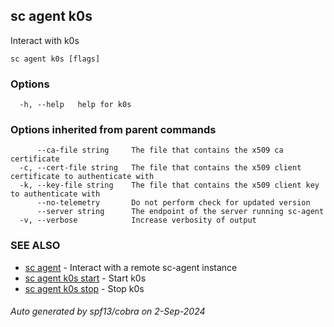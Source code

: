 ## sc agent k0s

Interact with k0s

```
sc agent k0s [flags]
```

### Options

```
  -h, --help   help for k0s
```

### Options inherited from parent commands

```
      --ca-file string     The file that contains the x509 ca certificate
  -c, --cert-file string   The file that contains the x509 client certificate to authenticate with
  -k, --key-file string    The file that contains the x509 client key to authenticate with
      --no-telemetry       Do not perform check for updated version
      --server string      The endpoint of the server running sc-agent
  -v, --verbose            Increase verbosity of output
```

### SEE ALSO

* [sc agent](sc_agent.md)	 - Interact with a remote sc-agent instance
* [sc agent k0s start](sc_agent_k0s_start.md)	 - Start k0s
* [sc agent k0s stop](sc_agent_k0s_stop.md)	 - Stop k0s

###### Auto generated by spf13/cobra on 2-Sep-2024
